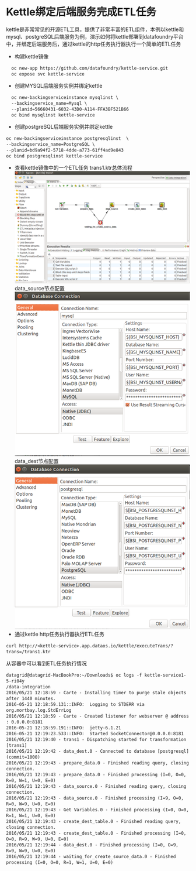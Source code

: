 # Kettle绑定后端服务完成ETL任务
kettle是非常常见的开源ETL工具，提供了非常丰富的ETL组件，本例以kettle和mysql、postgreSQL后端服务为例，演示如何将kettle部署到datafoundry平台中，并绑定后端服务后，通过kettle的http任务执行器执行一个简单的ETL任务   

*  构建kettle镜像  
```   
  oc new-app https://github.com/datafoundry/kettle-service.git   
  oc expose svc kettle-service  
```  
* 创建MYSQL后端服务实例并绑定kettle   
```  
  oc new-backingserviceinstance mysqlinst \
  --backingservice_name=Mysql \
  --planid=56660431-6032-43D0-A114-FFA3BF521B66
  oc bind mysqlinst kettle-service
``` 
* 创建postgreSQL后端服务实例并绑定kettle
``` 
oc new-backingserviceinstance postgresqlinst  \
--backingservice_name=PostgreSQL \
--planid=bd9a94f2-5718-4dde-a773-61ff4ad9e843
oc bind postgresqlinst kettle-service
```   
*  查看kettle镜像中的一个ETL任务
trans1.ktr总体流程   
![总体流程](img/flow.png)   
data_source节点配置   
![](img/mysql.png)    
data_dest节点配置   
![](img/postgreSQL.png)    
*  通过kettle http任务执行器执行ETL任务
``` 
curl http://<kettle-service>.app.dataos.io/kettle/executeTrans/?trans=/trans1.ktr
``` 
从容器中可以看到ETL任务执行情况
```
datagrid@datagrid-MacBookPro:~/Downloads$ oc logs -f kettle-service1-5-ri04y
/data-integration
2016/05/21 12:18:59 - Carte - Installing timer to purge stale objects after 1440 minutes.
2016-05-21 12:18:59.131::INFO:  Logging to STDERR via org.mortbay.log.StdErrLog
2016/05/21 12:18:59 - Carte - Created listener for webserver @ address : 0.0.0.0:8181
2016-05-21 12:18:59.191::INFO:  jetty-6.1.21
2016-05-21 12:19:23.533::INFO:  Started SocketConnector@0.0.0.0:8181
2016/05/21 12:19:40 - trans1 - Dispatching started for transformation [trans1]
2016/05/21 12:19:42 - data_dest.0 - Connected to database [postgresql] (commit=1000)
2016/05/21 12:19:43 - prepare_data.0 - Finished reading query, closing connection.
2016/05/21 12:19:43 - prepare_data.0 - Finished processing (I=0, O=0, R=0, W=1, U=0, E=0)
2016/05/21 12:19:43 - data_source.0 - Finished reading query, closing connection.
2016/05/21 12:19:43 - data_source.0 - Finished processing (I=9, O=0, R=0, W=9, U=0, E=0)
2016/05/21 12:19:43 - Get Variables.0 - Finished processing (I=0, O=0, R=1, W=1, U=0, E=0)
2016/05/21 12:19:43 - create_dest_table.0 - Finished reading query, closing connection.
2016/05/21 12:19:43 - create_dest_table.0 - Finished processing (I=0, O=0, R=9, W=9, U=0, E=0)
2016/05/21 12:19:44 - data_dest.0 - Finished processing (I=0, O=9, R=9, W=9, U=0, E=0)
2016/05/21 12:19:44 - waiting_for_create_source_data.0 - Finished processing (I=0, O=0, R=1, W=1, U=0, E=0)
```
